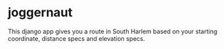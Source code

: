 joggernaut
==========

This django app gives you a route in South Harlem based on your starting coordinate, distance specs and elevation specs. 
